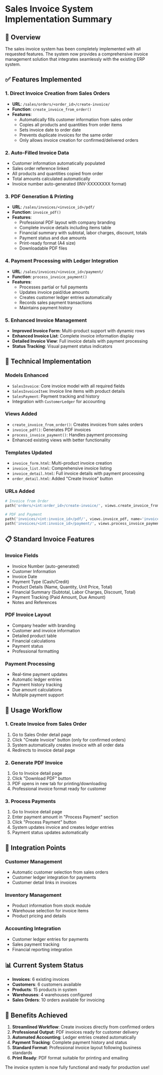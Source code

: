 # Sales Invoice System Implementation Summary

## 🎯 Overview
The sales invoice system has been completely implemented with all requested features. The system now provides a comprehensive invoice management solution that integrates seamlessly with the existing ERP system.

## ✅ Features Implemented

### 1. **Direct Invoice Creation from Sales Orders**
- **URL**: `/sales/orders/<order_id>/create-invoice/`
- **Function**: `create_invoice_from_order()`
- **Features**:
  - Automatically fills customer information from sales order
  - Copies all products and quantities from order items
  - Sets invoice date to order date
  - Prevents duplicate invoices for the same order
  - Only allows invoice creation for confirmed/delivered orders

### 2. **Auto-Filled Invoice Data**
- Customer information automatically populated
- Sales order reference linked
- All products and quantities copied from order
- Total amounts calculated automatically
- Invoice number auto-generated (INV-XXXXXXXX format)

### 3. **PDF Generation & Printing**
- **URL**: `/sales/invoices/<invoice_id>/pdf/`
- **Function**: `invoice_pdf()`
- **Features**:
  - Professional PDF layout with company branding
  - Complete invoice details including items table
  - Financial summary with subtotal, labor charges, discount, totals
  - Payment status and due amounts
  - Print-ready format (A4 size)
  - Downloadable PDF files

### 4. **Payment Processing with Ledger Integration**
- **URL**: `/sales/invoices/<invoice_id>/payment/`
- **Function**: `process_invoice_payment()`
- **Features**:
  - Processes partial or full payments
  - Updates invoice paid/due amounts
  - Creates customer ledger entries automatically
  - Records sales payment transactions
  - Maintains payment history

### 5. **Enhanced Invoice Management**
- **Improved Invoice Form**: Multi-product support with dynamic rows
- **Enhanced Invoice List**: Complete invoice information display
- **Detailed Invoice View**: Full invoice details with payment processing
- **Status Tracking**: Visual payment status indicators

## 🔧 Technical Implementation

### Models Enhanced
- `SalesInvoice`: Core invoice model with all required fields
- `SalesInvoiceItem`: Invoice line items with product details
- `SalesPayment`: Payment tracking and history
- Integration with `CustomerLedger` for accounting

### Views Added
- `create_invoice_from_order()`: Creates invoices from sales orders
- `invoice_pdf()`: Generates PDF invoices
- `process_invoice_payment()`: Handles payment processing
- Enhanced existing views with better functionality

### Templates Updated
- `invoice_form.html`: Multi-product invoice creation
- `invoice_list.html`: Comprehensive invoice listing
- `invoice_detail.html`: Full invoice details with payment processing
- `order_detail.html`: Added "Create Invoice" button

### URLs Added
```python
# Invoice from Order
path('orders/<int:order_id>/create-invoice/', views.create_invoice_from_order, name='create_invoice_from_order'),

# PDF and Payment
path('invoices/<int:invoice_id>/pdf/', views.invoice_pdf, name='invoice_pdf'),
path('invoices/<int:invoice_id>/payment/', views.process_invoice_payment, name='process_invoice_payment'),
```

## 📋 Standard Invoice Features

### Invoice Fields
- Invoice Number (auto-generated)
- Customer Information
- Invoice Date
- Payment Type (Cash/Credit)
- Product Details (Name, Quantity, Unit Price, Total)
- Financial Summary (Subtotal, Labor Charges, Discount, Total)
- Payment Tracking (Paid Amount, Due Amount)
- Notes and References

### PDF Invoice Layout
- Company header with branding
- Customer and invoice information
- Detailed product table
- Financial calculations
- Payment status
- Professional formatting

### Payment Processing
- Real-time payment updates
- Automatic ledger entries
- Payment history tracking
- Due amount calculations
- Multiple payment support

## 🚀 Usage Workflow

### 1. Create Invoice from Sales Order
1. Go to Sales Order detail page
2. Click "Create Invoice" button (only for confirmed orders)
3. System automatically creates invoice with all order data
4. Redirects to invoice detail page

### 2. Generate PDF Invoice
1. Go to Invoice detail page
2. Click "Download PDF" button
3. PDF opens in new tab for printing/downloading
4. Professional invoice format ready for customer

### 3. Process Payments
1. Go to Invoice detail page
2. Enter payment amount in "Process Payment" section
3. Click "Process Payment" button
4. System updates invoice and creates ledger entries
5. Payment status updates automatically

## 🔗 Integration Points

### Customer Management
- Automatic customer selection from sales orders
- Customer ledger integration for payments
- Customer detail links in invoices

### Inventory Management
- Product information from stock module
- Warehouse selection for invoice items
- Product pricing and details

### Accounting Integration
- Customer ledger entries for payments
- Sales payment tracking
- Financial reporting integration

## 📊 Current System Status
- **Invoices**: 6 existing invoices
- **Customers**: 6 customers available
- **Products**: 15 products in system
- **Warehouses**: 4 warehouses configured
- **Sales Orders**: 10 orders available for invoicing

## 🎉 Benefits Achieved

1. **Streamlined Workflow**: Create invoices directly from confirmed orders
2. **Professional Output**: PDF invoices ready for customer delivery
3. **Automated Accounting**: Ledger entries created automatically
4. **Payment Tracking**: Complete payment history and status
5. **Standard Format**: Professional invoice layout following business standards
6. **Print Ready**: PDF format suitable for printing and emailing

The invoice system is now fully functional and ready for production use!
